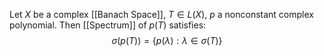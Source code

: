 Let $X$ be a complex [[Banach Space]], $T\in L(X)$, $p$ a nonconstant complex polynomial. Then [[Spectrum]] of $p(T)$ satisfies:
$$
\sigma(p(T))=\{ p(\lambda):\lambda \in \sigma(T) \}
$$
